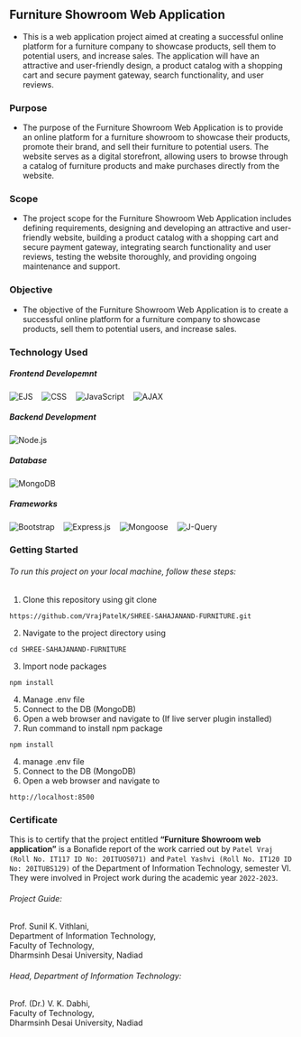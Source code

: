 ## Furniture Showroom Web Application

* This is a web application project aimed at creating a successful online platform for a furniture company to showcase products, sell them to potential users, and increase sales. The application will have an attractive and user-friendly design, a product catalog with a shopping cart and secure payment gateway, search functionality, and user reviews.

### Purpose
* The purpose of the Furniture Showroom Web Application is to provide an online platform for a furniture showroom to showcase their products, promote their brand, and sell their furniture to potential users. The website serves as a digital storefront, allowing users to browse through a catalog of furniture products and make purchases directly from the website.

### Scope
* The project scope for the Furniture Showroom Web Application includes defining requirements, designing and developing an attractive and user-friendly website, building a product catalog with a shopping cart and secure payment gateway, integrating search functionality and user reviews, testing the website thoroughly, and providing ongoing maintenance and support.

### Objective
* The objective of the Furniture Showroom Web Application is to create a successful online platform for a furniture company to showcase products, sell them to potential users, and increase sales.

### Technology Used

##### Frontend Developemnt

<div>
    <p style="display:flex; justify-content: start; align-items: center;">
        <img src="https://img.shields.io/badge/-EJS-1F425F.svg" alt="EJS" style="margin-right:1rem">
        <img src="https://img.shields.io/badge/-CSS-1572B6.svg" alt="CSS" style="margin-right:1rem">
        <img src="https://img.shields.io/badge/-JavaScript-black.svg" alt="JavaScript" style="margin-right:1rem">
        <img src="https://img.shields.io/badge/-AJAX-red.svg" alt="AJAX" style="margin-right:1rem">
    </p>
</div>

##### Backend Development

<div>
    <p style="display:flex; justify-content: start; align-items: center;">
        <img src="https://img.shields.io/badge/-Node.js-green.svg" alt="Node.js" style="margin-right:1rem">
    </p>
</div>


##### Database

<div>
    <p style="display:flex; justify-content: start; align-items: center;">
        <img src="https://img.shields.io/badge/-MongoDB-green.svg" alt="MongoDB" style="margin-right:1rem">
    </p>
</div>


##### Frameworks

<div>
    <p style="display:flex; justify-content: start; align-items: center;">
        <img src="https://img.shields.io/badge/-Bootstrap%205.0-563D7C.svg" alt="Bootstrap" style="margin-right:1rem">
        <img src="https://img.shields.io/badge/-Express.js-yellow.svg" alt="Express.js" style="margin-right:1rem">
        <img src="https://img.shields.io/badge/-Mongoose-green.svg" alt="Mongoose" style="margin-right:1rem">
        <img src="https://img.shields.io/badge/-J--Query-blue.svg" alt="J-Query" style="margin-right:1rem">
    </p>
</div>

### Getting Started

###### To run this project on your local machine, follow these steps:

1. Clone this repository using git clone 
```
https://github.com/VrajPatelK/SHREE-SAHAJANAND-FURNITURE.git
```
2. Navigate to the project directory using 
```
cd SHREE-SAHAJANAND-FURNITURE
```

3. Import node packages
```
npm install
```
4. Manage .env file
5. Connect to the DB (MongoDB)
6. Open a web browser and navigate to (If live server plugin installed)
3. Run command to install npm package
```
npm install 
```
4. manage .env file
5. Connect to the DB (MongoDB)
6. Open a web browser and navigate to
``` 
http://localhost:8500 
```
### Certificate

This is to certify that the project entitled <b>“Furniture Showroom web application”</b> is a Bonafide report of the work carried out by ```Patel Vraj (Roll No. IT117 ID No: 20ITUOS071) ```and ```Patel Yashvi (Roll No. IT120 ID No: 20ITUBS129)``` of the Department of Information Technology, semester VI. They were involved in Project work during the academic year ```2022-2023```.

###### Project Guide:

Prof. Sunil K. Vithlani,<br>
Department of Information Technology,<br>
Faculty of Technology,<br>
Dharmsinh Desai University, Nadiad<br>

###### Head, Department of Information Technology:

Prof. (Dr.) V. K. Dabhi,<br>
Faculty of Technology,<br>
Dharmsinh Desai University, Nadiad<br>




